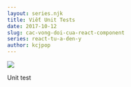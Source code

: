 ```yaml
---
layout: series.njk
title: Viết Unit Tests
date: 2017-10-12
slug: cac-vong-doi-cua-react-component
series: react-tu-a-den-y
author: kcjpop
---
```

![](https://res.cloudinary.com/duqeezi8j/image/upload/v1517123711/How_to_Test_React_and_MobX_with_Jest_qxbmpx.png)

Unit test
